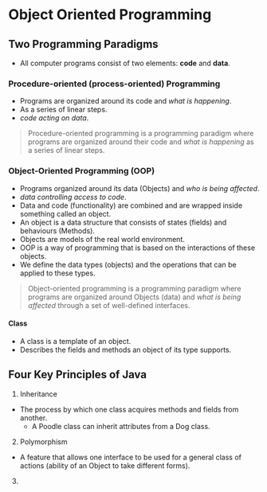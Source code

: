 # Object Oriented Programming

## Two Programming Paradigms
* All computer programs consist of two elements: **code** and **data**.

### Procedure-oriented (process-oriented) Programming
* Programs are organized around its code and *what is happening*.
* As a series of linear steps.
* *code acting on data*.

> Procedure-oriented programming is a programming paradigm where programs are organized around their code and *what is happening* as a series of linear steps.

### Object-Oriented Programming (OOP)
* Programs organized around its data (Objects) and *who is being affected*.
* *data controlling access to code*.
* Data and code (functionality) are combined and are wrapped inside something called an object.
* An object is a data structure that consists of states (fields) and behaviours (Methods).
* Objects are models of the real world environment.
* OOP is a way of programming that is based on the interactions of these objects.
* We define the data types (objects) and the operations that can be applied to these types.


> Object-oriented programming is a programming paradigm where programs are organized around Objects (data) and *what is being affected* through a set of well-defined interfaces. 

#### Class
* A class is a template of an object.
* Describes the fields and methods an object of its type supports.


## Four Key Principles of Java

1) Inheritance 
* The process by which one class acquires methods and fields from another. 
  * A Poodle class can inherit attributes from a Dog class.  
2) Polymorphism
* A feature that allows one interface to be used for a general class of actions (ability of an Object to take different forms).
3) 
